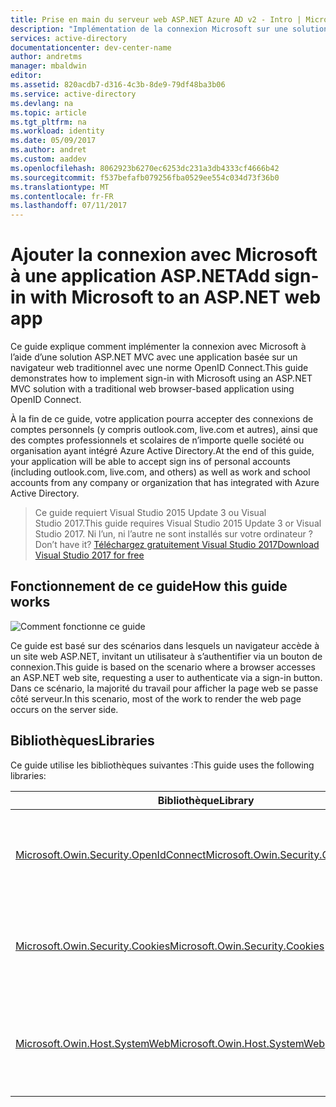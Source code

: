 ```yaml
---
title: Prise en main du serveur web ASP.NET Azure AD v2 - Intro | Microsoft Docs
description: "Implémentation de la connexion Microsoft sur une solution ASP.NET avec une application basée sur un navigateur web traditionnel avec une norme OpenID Connect"
services: active-directory
documentationcenter: dev-center-name
author: andretms
manager: mbaldwin
editor: 
ms.assetid: 820acdb7-d316-4c3b-8de9-79df48ba3b06
ms.service: active-directory
ms.devlang: na
ms.topic: article
ms.tgt_pltfrm: na
ms.workload: identity
ms.date: 05/09/2017
ms.author: andret
ms.custom: aaddev
ms.openlocfilehash: 8062923b6270ec6253dc231a3db4333cf4666b42
ms.sourcegitcommit: f537befafb079256fba0529ee554c034d73f36b0
ms.translationtype: MT
ms.contentlocale: fr-FR
ms.lasthandoff: 07/11/2017
---
```

# <a name="add-sign-in-with-microsoft-to-an-aspnet-web-app"></a><span data-ttu-id="6259d-103">Ajouter la connexion avec Microsoft à une application ASP.NET</span><span class="sxs-lookup"><span data-stu-id="6259d-103">Add sign-in with Microsoft to an ASP.NET web app</span></span>

<span data-ttu-id="6259d-104">Ce guide explique comment implémenter la connexion avec Microsoft à l’aide d’une solution ASP.NET MVC avec une application basée sur un navigateur web traditionnel avec une norme OpenID Connect.</span><span class="sxs-lookup"><span data-stu-id="6259d-104">This guide demonstrates how to implement sign-in with Microsoft using an ASP.NET MVC solution with a traditional web browser-based application using OpenID Connect.</span></span> 

<span data-ttu-id="6259d-105">À la fin de ce guide, votre application pourra accepter des connexions de comptes personnels (y compris outlook.com, live.com et autres), ainsi que des comptes professionnels et scolaires de n’importe quelle société ou organisation ayant intégré Azure Active Directory.</span><span class="sxs-lookup"><span data-stu-id="6259d-105">At the end of this guide, your application will be able to accept sign ins of personal accounts (including outlook.com, live.com, and others) as well as work and school accounts from any company or organization that has integrated with Azure Active Directory.</span></span> 

> <span data-ttu-id="6259d-106">Ce guide requiert Visual Studio 2015 Update 3 ou Visual Studio 2017.</span><span class="sxs-lookup"><span data-stu-id="6259d-106">This guide requires Visual Studio 2015 Update 3 or Visual Studio 2017.</span></span>  <span data-ttu-id="6259d-107">Ni l’un, ni l’autre ne sont installés sur votre ordinateur ?</span><span class="sxs-lookup"><span data-stu-id="6259d-107">Don’t have it?</span></span>  [<span data-ttu-id="6259d-108">Téléchargez gratuitement Visual Studio 2017</span><span class="sxs-lookup"><span data-stu-id="6259d-108">Download Visual Studio 2017 for free</span></span>](https://www.visualstudio.com/downloads/)

## <a name="how-this-guide-works"></a><span data-ttu-id="6259d-109">Fonctionnement de ce guide</span><span class="sxs-lookup"><span data-stu-id="6259d-109">How this guide works</span></span>

![Comment fonctionne ce guide](media/active-directory-serversidewebapp-aspnetwebappowin-intro/aspnetbrowsergeneral.png)

<span data-ttu-id="6259d-111">Ce guide est basé sur des scénarios dans lesquels un navigateur accède à un site web ASP.NET, invitant un utilisateur à s’authentifier via un bouton de connexion.</span><span class="sxs-lookup"><span data-stu-id="6259d-111">This guide is based on the scenario where a browser accesses an ASP.NET web site, requesting a user to authenticate via a sign-in button.</span></span> <span data-ttu-id="6259d-112">Dans ce scénario, la majorité du travail pour afficher la page web se passe côté serveur.</span><span class="sxs-lookup"><span data-stu-id="6259d-112">In this scenario, most of the work to render the web page occurs on the server side.</span></span>

## <a name="libraries"></a><span data-ttu-id="6259d-113">Bibliothèques</span><span class="sxs-lookup"><span data-stu-id="6259d-113">Libraries</span></span>

<span data-ttu-id="6259d-114">Ce guide utilise les bibliothèques suivantes :</span><span class="sxs-lookup"><span data-stu-id="6259d-114">This guide uses the following libraries:</span></span>

|<span data-ttu-id="6259d-115">Bibliothèque</span><span class="sxs-lookup"><span data-stu-id="6259d-115">Library</span></span>|<span data-ttu-id="6259d-116">Description</span><span class="sxs-lookup"><span data-stu-id="6259d-116">Description</span></span>|
|---|---|
|[<span data-ttu-id="6259d-117">Microsoft.Owin.Security.OpenIdConnect</span><span class="sxs-lookup"><span data-stu-id="6259d-117">Microsoft.Owin.Security.OpenIdConnect</span></span>](https://www.nuget.org/packages/Microsoft.Owin.Security.OpenIdConnect/)|<span data-ttu-id="6259d-118">Intergiciel qui permet à une application d’utiliser OpenIDConnect pour l’authentification.</span><span class="sxs-lookup"><span data-stu-id="6259d-118">Middleware that enables an application to use OpenIdConnect for authentication</span></span>|
|[<span data-ttu-id="6259d-119">Microsoft.Owin.Security.Cookies</span><span class="sxs-lookup"><span data-stu-id="6259d-119">Microsoft.Owin.Security.Cookies</span></span>](https://www.nuget.org/packages/Microsoft.Owin.Security.Cookies)|<span data-ttu-id="6259d-120">Intergiciel qui permet à une application de maintenir la session utilisateur à l’aide de cookies.</span><span class="sxs-lookup"><span data-stu-id="6259d-120">Middleware that enables an application to maintain user session using cookies</span></span>|
|[<span data-ttu-id="6259d-121">Microsoft.Owin.Host.SystemWeb</span><span class="sxs-lookup"><span data-stu-id="6259d-121">Microsoft.Owin.Host.SystemWeb</span></span>](https://www.nuget.org/packages/Microsoft.Owin.Host.SystemWeb)|<span data-ttu-id="6259d-122">Permet aux applications basées sur OWIN de s’exécuter sur IIS à l’aide du pipeline de requête ASP.NET.</span><span class="sxs-lookup"><span data-stu-id="6259d-122">Enables OWIN-based applications to run on IIS using the ASP.NET request pipeline</span></span>|

